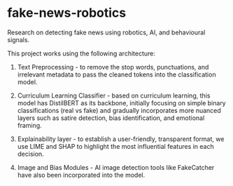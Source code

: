 # fake-news-robotics
Research on detecting fake news using robotics, AI, and behavioural signals.

This project works using the following architecture:

1) Text Preprocessing - to remove the stop words, punctuations, and irrelevant metadata to pass the cleaned tokens into the classification model.

2) Curriculum Learning Classifier - based on curriculum learning, this model has DistilBERT as its backbone, initially focusing on simple binary classifications (real vs fake)
   and gradually incorporates more nuanced layers such as satire detection, bias identification, and emotional framing.
   
3) Explainability layer - to establish a user-friendly, transparent format, we use LIME and SHAP to highlight the most influential features in each decision.
   
4) Image and Bias Modules - AI image detection tools like FakeCatcher have also been incorporated into the model.
